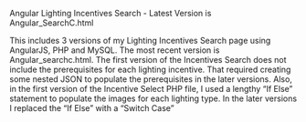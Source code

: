  Angular Lighting Incentives Search - Latest Version is Angular_SearchC.html

This includes 3 versions of my Lighting Incentives Search page using
AngularJS, PHP and MySQL. The most recent version is Angular_searchc.html.
The first version of the Incentives Search
does not include the prerequisites for each lighting incentive.  That
required creating some nested JSON to populate the prerequisites
in the later versions.  Also, in the first version of the Incentive
Select PHP file, I used a lengthy “If Else” statement to populate the
images for each lighting type.  In the later versions I replaced the
“If Else” with a “Switch Case”
